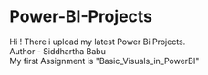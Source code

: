 # Power-BI-Projects
Hi ! There i upload my latest Power Bi Projects.
<br>
Author - Siddhartha Babu
<br>
My first Assignment is "Basic_Visuals_in_PowerBI"

